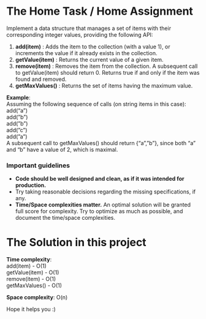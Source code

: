 # The Home Task / Home Assignment
Implement a data structure that manages a set of items with their corresponding integer values,
providing the following API:  
1. **add(item)** : Adds the item to the collection (with a value 1), or increments the value if it
already exists in the collection.
2. **getValue(item)** : Returns the current value of a given item.
3. **remove(item)** : Removes the item from the collection. A subsequent call to
getValue(item) should return 0. Returns true if and only if the item was found and
removed.
4. **getMaxValues()** : Returns the set of items having the maximum value.  

**Example**:  
Assuming the following sequence of calls (on string items in this case):  
add(“a”)  
add(”b”)  
add(”b”)  
add(”c”)  
add(”a”)  
A subsequent call to getMaxValues() should return {“a”,”b”}, since both “a” and “b” have a value
of 2, which is maximal.

### Important guidelines
- **Code should be well designed and clean, as if it was intended for production.**
- Try taking reasonable decisions regarding the missing specifications, if any.
- **Time/Space complexities matter.** An optimal solution will be granted full score for
complexity. Try to optimize as much as possible, and document the time/space
complexities.  

# The Solution in this project
**Time complexity**:  
add(item) - O(1)  
getValue(item) - O(1)  
remove(item) - O(1)  
getMaxValues() - O(1)  

**Space complexity**: O(n)  

Hope it helps you :)  
